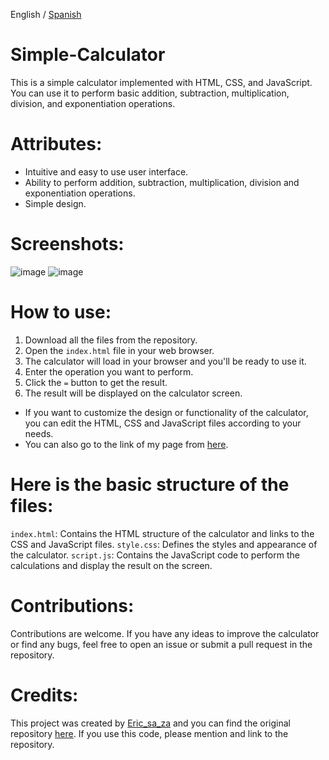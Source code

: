 English / [Spanish](https://github.com/ericsaza/JS_Simple-Calculator/blob/main/README_es.md)
# Simple-Calculator
This is a simple calculator implemented with HTML, CSS, and JavaScript. You can use it to perform basic addition, subtraction, multiplication, division, and exponentiation operations.

# Attributes:
- Intuitive and easy to use user interface.
- Ability to perform addition, subtraction, multiplication, division and exponentiation operations.
- Simple design.

# Screenshots:
![image](https://github.com/ericsaza/JS_Calculadora_sencilla/assets/94136968/99fbbfa9-6823-49e7-81c9-5121dad9a3f7)
![image](https://github.com/ericsaza/JS_Calculadora_sencilla/assets/94136968/33cd2656-0b76-45f5-8254-a29804659782)

# How to use:
1. Download all the files from the repository.
2. Open the `index.html` file in your web browser.
3. The calculator will load in your browser and you'll be ready to use it.
4. Enter the operation you want to perform.
5. Click the `=` button to get the result.
6. The result will be displayed on the calculator screen.
- If you want to customize the design or functionality of the calculator, you can edit the HTML, CSS and JavaScript files according to your needs.
- You can also go to the link of my page from [here](https://ericsaza.github.io/Simple-Calculator/).

# Here is the basic structure of the files:
`index.html`: Contains the HTML structure of the calculator and links to the CSS and JavaScript files.
`style.css`: Defines the styles and appearance of the calculator.
`script.js`: Contains the JavaScript code to perform the calculations and display the result on the screen.

# Contributions:
Contributions are welcome. If you have any ideas to improve the calculator or find any bugs, feel free to open an issue or submit a pull request in the repository.

# Credits:
This project was created by [Eric_sa_za](https://github.com/ericsaza) and you can find the original repository [here](https://github.com/ericsaza/Simple-Calculator).
If you use this code, please mention and link to the repository.
